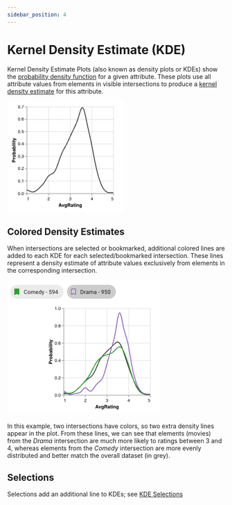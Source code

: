```yaml
---
sidebar_position: 4
---
```

# Kernel Density Estimate (KDE)

Kernel Density Estimate Plots (also known as density plots or KDEs) show the [probability density function](https://en.wikipedia.org/wiki/Probability_density_function) for a given attribute.
These plots use all attribute values from elements in visible intersections to produce a [kernel density estimate](https://en.wikipedia.org/wiki/Kernel_density_estimation) for this attribute.

![Plain KDE](./img/kde/plain.png)

## Colored Density Estimates

When intersections are selected or bookmarked, additional colored lines are added to each KDE for each selected/bookmarked intersection.
These lines represent a density estimate of attribute values exclusively from elements in the corresponding intersection.

![Colored KDE](./img/kde/colored.png)

In this example, two intersections have colors, so two extra density lines appear in the plot.
From these lines, we can see that elements (movies) from the *Drama* intersection are much more likely to ratings between 3 and 4,
whereas elements from the *Comedy* intersection are more evenly distributed and better match the overall dataset (in grey).

## Selections

Selections add an additional line to KDEs; see [KDE Selections](../selections/graphical.md#kde)